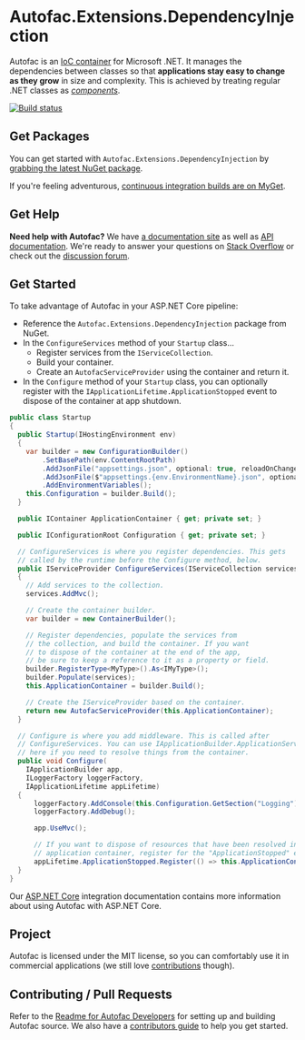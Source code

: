 # Autofac.Extensions.DependencyInjection

Autofac is an [IoC container](http://martinfowler.com/articles/injection.html) for Microsoft .NET. It manages the dependencies between classes so that **applications stay easy to change as they grow** in size and complexity. This is achieved by treating regular .NET classes as *[components](http://autofac.readthedocs.io/en/latest/glossary.html)*.

[![Build status](https://ci.appveyor.com/api/projects/status/1mhkjcqr1ug80lra/branch/develop?svg=true)](https://ci.appveyor.com/project/Autofac/autofac-extensions-dependencyinjection/branch/develop)

## Get Packages

You can get started with `Autofac.Extensions.DependencyInjection` by [grabbing the latest NuGet package](https://www.nuget.org/packages/Autofac.Extensions.DependencyInjection).

If you're feeling adventurous, [continuous integration builds are on MyGet](https://www.myget.org/gallery/autofac).

## Get Help

**Need help with Autofac?** We have [a documentation site](http://autofac.readthedocs.io/) as well as [API documentation](http://autofac.org/apidoc/). We're ready to answer your questions on [Stack Overflow](http://stackoverflow.com/questions/tagged/autofac) or check out the [discussion forum](https://groups.google.com/forum/#forum/autofac).

## Get Started

To take advantage of Autofac in your ASP.NET Core pipeline:

- Reference the `Autofac.Extensions.DependencyInjection` package from NuGet.
- In the `ConfigureServices` method of your `Startup` class...
  - Register services from the `IServiceCollection`.
  - Build your container.
  - Create an `AutofacServiceProvider` using the container and return it.
- In the `Configure` method of your `Startup` class, you can optionally register with the `IApplicationLifetime.ApplicationStopped` event to dispose of the container at app shutdown.

```C#
public class Startup
{
  public Startup(IHostingEnvironment env)
  {
    var builder = new ConfigurationBuilder()
        .SetBasePath(env.ContentRootPath)
        .AddJsonFile("appsettings.json", optional: true, reloadOnChange: true)
        .AddJsonFile($"appsettings.{env.EnvironmentName}.json", optional: true)
        .AddEnvironmentVariables();
    this.Configuration = builder.Build();
  }

  public IContainer ApplicationContainer { get; private set; }

  public IConfigurationRoot Configuration { get; private set; }

  // ConfigureServices is where you register dependencies. This gets
  // called by the runtime before the Configure method, below.
  public IServiceProvider ConfigureServices(IServiceCollection services)
  {
    // Add services to the collection.
    services.AddMvc();

    // Create the container builder.
    var builder = new ContainerBuilder();

    // Register dependencies, populate the services from
    // the collection, and build the container. If you want
    // to dispose of the container at the end of the app,
    // be sure to keep a reference to it as a property or field.
    builder.RegisterType<MyType>().As<IMyType>();
    builder.Populate(services);
    this.ApplicationContainer = builder.Build();

    // Create the IServiceProvider based on the container.
    return new AutofacServiceProvider(this.ApplicationContainer);
  }

  // Configure is where you add middleware. This is called after
  // ConfigureServices. You can use IApplicationBuilder.ApplicationServices
  // here if you need to resolve things from the container.
  public void Configure(
    IApplicationBuilder app,
    ILoggerFactory loggerFactory,
    IApplicationLifetime appLifetime)
  {
      loggerFactory.AddConsole(this.Configuration.GetSection("Logging"));
      loggerFactory.AddDebug();

      app.UseMvc();

      // If you want to dispose of resources that have been resolved in the
      // application container, register for the "ApplicationStopped" event.
      appLifetime.ApplicationStopped.Register(() => this.ApplicationContainer.Dispose());
  }
}
```

Our [ASP.NET Core](http://docs.autofac.org/en/latest/integration/aspnetcore.html) integration documentation contains more information about using Autofac with ASP.NET Core.

## Project

Autofac is licensed under the MIT license, so you can comfortably use it in commercial applications (we still love [contributions](http://autofac.readthedocs.io/en/latest/contributors.html) though).

## Contributing / Pull Requests

Refer to the [Readme for Autofac Developers](https://github.com/autofac/Autofac/blob/master/developers.md)
for setting up and building Autofac source. We also have a [contributors guide](http://autofac.readthedocs.io/en/latest/contributors.html) to help you get started.

